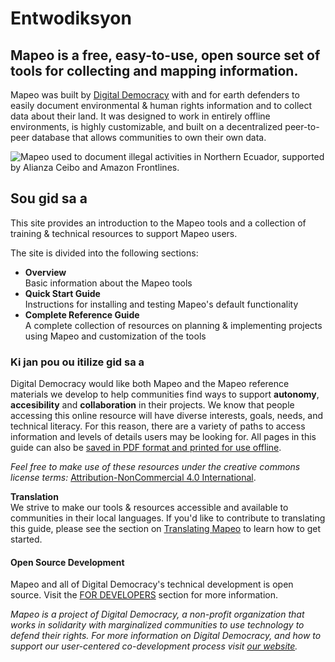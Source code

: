 # Entwodiksyon

## Mapeo is a free, easy-to-use, open source set of tools for collecting and mapping information.

Mapeo was built by [Digital Democracy](https://www.digital-democracy.org) with and for earth defenders to easily document environmental & human rights information and to collect data about their land. It was designed to work in entirely offline environments, is highly customizable, and built on a decentralized peer-to-peer database that allows communities to own their own data.

![Mapeo used to document illegal activities in Northern Ecuador, supported by Alianza Ceibo and Amazon Frontlines.](../.gitbook/assets/ac-siona2-1024x683.jpg)

## Sou gid sa a

This site provides an introduction to the Mapeo tools and a collection of training & technical resources to support Mapeo users.

The site is divided into the following sections:

* **Overview**\
Basic information about the Mapeo tools
* **Quick Start Guide**\
Instructions for installing and testing Mapeo's default functionality
* **Complete Reference Guide**\
A complete collection of resources on planning & implementing projects using Mapeo and customization of the tools

### Ki jan pou ou itilize gid sa a

Digital Democracy would like both Mapeo and the Mapeo reference materials we develop to help communities find ways to support **autonomy**, **accesibility** and **collaboration** in their projects. We know that people accessing this online resource will have diverse interests, goals, needs, and technical literacy. For this reason, there are a variety of paths to access information and levels of details users may be looking for. All pages in this guide can also be [saved in PDF format and printed for use offline](complete-reference-guide/troubleshooting/saving-and-printing-mapeo-reference-materials.md).

_Feel free to make use of these resources under the creative commons license terms:_ [Attribution-NonCommercial 4.0 International](https://creativecommons.org/licenses/by-nc/4.0/).

**Translation**\
We strive to make our tools & resources accessible and available to communities in their local languages. If you'd like to contribute to translating this guide, please see the section on [Translating Mapeo](complete-reference-guide/customization-options/translating.md) to learn how to get started.

#### Open Source Development

Mapeo and all of Digital Democracy's technical development is open source. Visit the [FOR DEVELOPERS](for-developers/mapeo-repositories.md) section for more information.

_Mapeo is a project of Digital Democracy, a non-profit organization that works in solidarity with marginalized communities to use technology to defend their rights. For more information on Digital Democracy, and how to support our user-centered co-development process visit_ [_our website_](https://www.digital-democracy.org)_._
